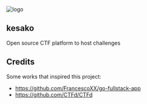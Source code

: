 ![logo](https://github.com/user-attachments/assets/e9ec230e-0bfc-445c-8225-f3f131a28f39)

## kesako

Open source CTF platform to host challenges

## Credits

Some works that inspired this project:

- https://github.com/FrancescoXX/go-fullstack-app
- https://github.com/CTFd/CTFd

